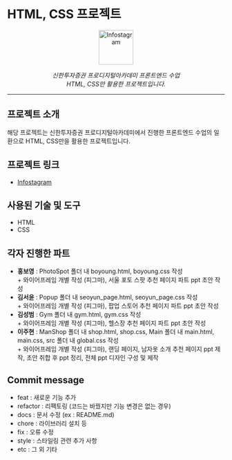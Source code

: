 <h1 align="left">HTML, CSS 프로젝트</h1> 

<div align="center">
  <a href="https://ghdeo.github.io/pro-digital-academy-html-project/src/pages/Main/main.html">
    <img src="https://ghdeo.github.io/pro-digital-academy-html-project/src/assets/shinhan-logo.jpg" alt="Infostagram" height="80">
  </a>
</div>

<p align="center">
  <em>신한투자증권 프로디지털아카데미 프론트엔드 수업<br>
  HTML, CSS만 활용한 프로젝트입니다.</em>
</p>

---

## 프로젝트 소개

해당 프로젝트는 신한투자증권 프로디지털아카데미에서 진행한 프론트엔드 수업의 일환으로 HTML, CSS만을 활용한 프로젝트입니다.

## 프로젝트 링크

- [Infostagram](https://ghdeo.github.io/pro-digital-academy-html-project/src/pages/Main/main.html)

## 사용된 기술 및 도구

- HTML
- CSS

## 각자 진행한 파트 
- <b>홍보영</b> : PhotoSpot 폴더 내 boyoung.html, boyoung.css 작성 <br> + 와이어프레임 개별 작성 (피그마), 서울 포토 스팟 추천 페이지 파트 ppt 초안 작성
- <b>김서윤</b> : Popup 폴더 내 seoyun_page.html, seoyun_page.css 작성 <br> + 와이어프레임 개별 작성 (피그마), 팝업 스토어 추천 페이지 파트 ppt 초안 작성
- <b>김성범</b> : Gym 폴더 내 gym.html, gym.css 작성 <br> + 와이어프레임 개별 작성 (피그마), 헬스장 추천 페이지 파트 ppt 초안 작성
- <b>이주현</b> : ManShop 폴더 내 shop.html, shop.css, Main 폴더 내 main.html, main.css, src 폴더 내 global.css 작성 <br> + 와이어프레임 개별 작성 (피그마), 랜딩 페이지, 남자옷 소개 추천 페이지 ppt 제작, 초안 취합 후 ppt 정리, 전체 ppt 디자인 구성 및 제작 

<h2>Commit message</h2> 
 
- feat : 새로운 기능 추가  
- refactor : 리팩토링 (코드는 바꿨지만 기능 변경은 없는 경우) 
- docs : 문서 수정 (ex : README.md)
- chore : 라이브러리 설치 등
- fix : 오류 수정
- style : 스타일링 관련 추가 사항
- etc : 그 외 기타
